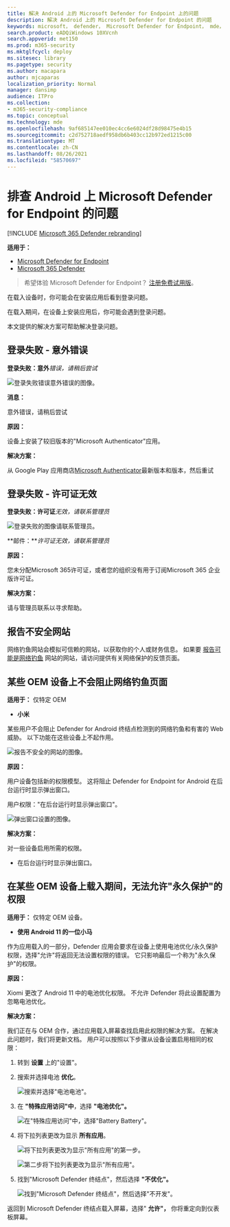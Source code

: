 ```yaml
---
title: 解决 Android 上的 Microsoft Defender for Endpoint 上的问题
description: 解决 Android 上的 Microsoft Defender for Endpoint 的问题
keywords: microsoft， defender， Microsoft Defender for Endpoint， mde， android， 云， 连接， 通信
search.product: eADQiWindows 10XVcnh
search.appverid: met150
ms.prod: m365-security
ms.mktglfcycl: deploy
ms.sitesec: library
ms.pagetype: security
ms.author: macapara
author: mjcaparas
localization_priority: Normal
manager: dansimp
audience: ITPro
ms.collection:
- m365-security-compliance
ms.topic: conceptual
ms.technology: mde
ms.openlocfilehash: 9af685147ee010ec4cc6e6024df28d98475e4b15
ms.sourcegitcommit: c2d752718aedf958db6b403cc12b972ed1215c00
ms.translationtype: MT
ms.contentlocale: zh-CN
ms.lasthandoff: 08/26/2021
ms.locfileid: "58570697"
---
```

# <a name="troubleshooting-issues-on-microsoft-defender-for-endpoint-on-android"></a>排查 Android 上 Microsoft Defender for Endpoint 的问题

[!INCLUDE [Microsoft 365 Defender rebranding](../../includes/microsoft-defender.md)]

**适用于：**
- [Microsoft Defender for Endpoint](https://go.microsoft.com/fwlink/p/?linkid=2154037)
- [Microsoft 365 Defender](https://go.microsoft.com/fwlink/?linkid=2118804)

> 希望体验 Microsoft Defender for Endpoint？ [注册免费试用版](https://signup.microsoft.com/create-account/signup?products=7f379fee-c4f9-4278-b0a1-e4c8c2fcdf7e&ru=https://aka.ms/MDEp2OpenTrial?ocid=docs-wdatp-exposedapis-abovefoldlink)。

在载入设备时，你可能会在安装应用后看到登录问题。

在载入期间，在设备上安装应用后，你可能会遇到登录问题。

本文提供的解决方案可帮助解决登录问题。

## <a name="sign-in-failed---unexpected-error"></a>登录失败 - 意外错误

**登录失败：意外***错误，请稍后尝试*

![登录失败错误意外错误的图像。](images/f9c3bad127d636c1f150d79814f35d4c.png)

**消息：**

意外错误，请稍后尝试

**原因：**

设备上安装了较旧版本的"Microsoft Authenticator"应用。

**解决方案：**

从 Google Play 应用商店[Microsoft Authenticator](https://play.google.com/store/apps/details?androidid=com.azure.authenticator)最新版本和版本，然后重试

## <a name="sign-in-failed---invalid-license"></a>登录失败 - 许可证无效

**登录失败：许可证***无效，请联系管理员*

![登录失败的图像请联系管理员。](images/920e433f440fa1d3d298e6a2a43d4811.png)

**邮件：***许可证无效，请联系管理员*

**原因：**

您未分配Microsoft 365许可证，或者您的组织没有用于订阅Microsoft 365 企业版许可证。

**解决方案：**

请与管理员联系以寻求帮助。

## <a name="report-unsafe-site"></a>报告不安全网站

网络钓鱼网站会模拟可信赖的网站，以获取你的个人或财务信息。 如果要 [报告可能是网络钓鱼](https://www.microsoft.com/wdsi/filesubmission/exploitguard/networkprotection) 网站的网站，请访问提供有关网络保护的反馈页面。

## <a name="phishing-pages-arent-blocked-on-some-oem-devices"></a>某些 OEM 设备上不会阻止网络钓鱼页面

**适用于：** 仅特定 OEM

- **小米**

某些用户不会阻止 Defender for Android 终结点检测到的网络钓鱼和有害的 Web 威胁。 以下功能在这些设备上不起作用。

![报告不安全的网站的图像。](images/0c04975c74746a5cdb085e1d9386e713.png)

**原因：**

用户设备包括新的权限模型。 这将阻止 Defender for Endpoint for Android 在后台运行时显示弹出窗口。

用户权限："在后台运行时显示弹出窗口"。

![弹出窗口设置的图像。](images/6e48e7b29daf50afddcc6c8c7d59fd64.png)

**解决方案：**

对一些设备启用所需的权限。

- 在后台运行时显示弹出窗口。

## <a name="unable-to-allow-permission-for-permanent-protection-during-onboarding-on-some-oem-devices"></a>在某些 OEM 设备上载入期间，无法允许"永久保护"的权限

**适用于：** 仅特定 OEM 设备。

- **使用 Android 11 的一位小马**

作为应用载入的一部分，Defender 应用会要求在设备上使用电池优化/永久保护权限，选择"允许"将返回无法设置权限的错误。 它只影响最后一个称为"永久保护"的权限。 

**原因：**

Xiomi 更改了 Android 11 中的电池优化权限。 不允许 Defender 将此设置配置为忽略电池优化。

**解决方案：**

我们正在与 OEM 合作，通过应用载入屏幕查找启用此权限的解决方案。 在解决此问题时，我们将更新文档。
用户可以按照以下步骤从设备设置启用相同的权限： 

1. 转到 **设置** 上的"设置"。

2. 搜索并选择电池 **优化**。

   ![搜索并选择"电池电池"。](images/search-battery-optimisation.png)

3. 在 **"特殊应用访问"中**，选择 **"电池优化"。**

   ![在"特殊应用访问"中，选择"Battery Battery"。](images/special-app-access.png)

4. 将下拉列表更改为显示 **所有应用**。

   ![将下拉列表更改为显示"所有应用"的第一步。](images/show-all-apps-2.png)

   ![第二步将下拉列表更改为显示"所有应用"。](images/show-all-apps-1.png)

5. 找到"Microsoft Defender 终结点"，然后选择 **"不优化"。**

   ![找到"Microsoft Defender 终结点"，然后选择"不开发"。](images/select-dont-optimise.png)

返回到 Microsoft Defender 终结点载入屏幕，选择" **允许"，** 你将重定向到仪表板屏幕。
